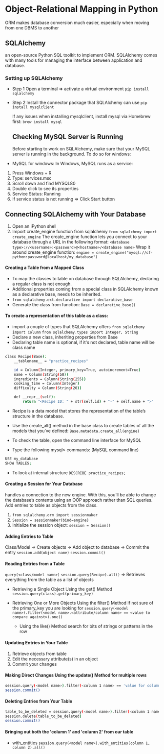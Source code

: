 # Object-Relational Mapping in Python

ORM makes database conversion much easier, especially when moving from one DBMS to another

## SQLAlchemy

an open-source Python SQL toolkit to implement ORM. SQLAlchemy comes with many tools for managing the interface between application and database.

### Setting up SQLAlchemy

- Step 1
  Open a terminal => activate a virtual environment
  `pip install sqlalchemy`
- Step 2
  Install the connector package that SQLAlchemy can use
  `pip install mysqlclient`

  If any issues when installing mysqlclient, install mysql via Homebrew first:
  `brew install mysql`

  ## Checking MySQL Server is Running

  Before starting to work on SQLAlchemy, make sure that your MySQL server is running in the background. To do so for windows:

- MySQL for windows:
  In Windows, MySQL runs as a service:

1. Press Windows + R
2. Type: services.msc
3. Scroll down and find MYSQL80
4. Double click to see its properties
5. Service Status: Running
6. If service status is not running => Click Start button

## Connecting SQLAlchemy with Your Database

1. Open an iPython shell
2. Import create_engine function from sqlalchemy
   `from sqlalchemy import create_engine`
   The create_engine function lets you connect to your database through a URL in the following format:
   `<database type>://<username>:<password>@<hostname>/<database name>`
   Wrap it around create_engine function:
   `engine = create_engine("mysql://cf-python:password@localhost/my_database")`

#### Creating a Table from a Mapped Class

- To map the classes to table on database through SQLAlchemy, declaring a regular class is not enough.
- Additional properties coming from a special class in SQLAlchemy known as a declarative base, needs to be inherited.
- `from sqlalchemy.ext.declarative import declarative_base`
- Generate the class from function:
  `Base = declarative_base()`

#### To create a representation of this table as a class:

- import a couple of types that SQLAlchemy offers
  `from sqlalchemy import Column`
  `from sqlalchemy.types import Integer, String`
- Declare a new class, inheriting properties from Base
- Declaring table name is optional, if it's not declared, table name will be class name

```bash
class Recipe(Base):
    __tablename__ = "practice_recipes"

    id = Column(Integer, primary_key=True, autoincrement=True)
    name = Column(String(50))
    ingredients = Column(String(255))
    cooking_time = Column(Integer)
    difficulty = Column(String(20))

    def __repr__(self):
        return "<Recipe ID: " + str(self.id) + "-" + self.name + ">"
```

- Recipe is a data model that stores the representation of the table’s structure in the database.

- Use the create_all() method in the base class to create tables of all the models that you’ve defined: `Base.metadata.create_all(engine)`
- To check the table, open the command line interface for MySQL
- Type the following mysql> commands: (MySQL command line)

```bash
USE my_database
SHOW TABLES;
```

- To look at internal structure
  `DESCRIBE practice_recipes;`

#### Creating a Session for Your Database

handles a connection to the new engine. With this, you’ll be able to change the database’s contents using an OOP approach rather than SQL queries.
Add entries to table as objects from the class.

1. `from sqlalchemy.orm import sessionmaker`
2. `Session = sessionmaker(bind=engine)`
3. Initialize the session object: `session = Session()`

#### Adding Entries to Table

Class/Model => Create objects => Add object to database => Commit the entry
`session.add(object name)`
`session.commit()`

#### Reading Entries from a Table

`query(<class/model name>)`
`session.query(Recipe).all()` => Retrieves everything from the table as a list of objects

- Retrieving a Single Object Using the get() Method
  `session.query(class).get(primary_key)`
- Retrieving One or More Objects Using the filter() Method
  If not sure of the primary_key you are looking for
  `session.query(<model name>).filter(<model name>.<attribute/column name> == <value to compare against>).one()`

  - Using the like() Method
    search for bits of strings or patterns in the row

#### Updating Entries in Your Table

1. Retrieve objects from table
2. Edit the necessary attribute(s) in an object
3. Commit your changes

#### Making Direct Changes Using the update() Method for multiple rows

```bash
session.query(<model name>).filter(<column 1 name> == 'value for column 1').update({<model name>.<column 1 name> : <new value for column 1>})
session.commit()
```

#### Deleting Entries from Your Table

```bash
table_to_be_deleted = session.query(<model name>).filter(<column 1 name == <value for column 1>).one()
session.delete(table_to_be_deleted)
session.commit()
```

#### Bringing out both the 'column 1' and 'column 2' from our table

- with_entities
  `session.query(<model name>).with_entities(column 1, column 2).all()`
